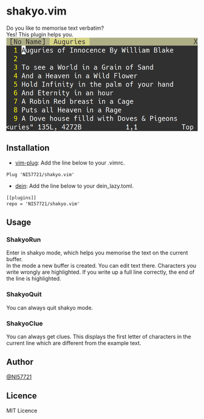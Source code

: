 # shakyo.vim
Do you like to memorise text verbatim?  
Yes! This plugin helps you.
![screenshot](https://raw.githubusercontent.com/NI57721/shakyo.vim/assets/screenshot.gif)

## Installation
- [vim-plug](https://github.com/junegunn/vim-plug): Add the line below to your .vimrc.  
```
Plug 'NI57721/shakyo.vim'
```

- [dein](https://github.com/Shougo/dein.vim): Add the line below to your dein_lazy.toml.  
```
[[plugins]]  
repo = 'NI57721/shakyo.vim'
```

## Usage
### ShakyoRun
Enter in shakyo mode, which helps you memorise the text on the current buffer.  
In the mode a new buffer is created. You can edit text there. Characters you write wrongly are highlighted. If you write up a full line correctly, the end of the line is highlighted.

### ShakyoQuit
You can always quit shakyo mode.

### ShakyoClue
You can always get clues. This displays the first letter of characters in the current line which are different from the example text.

## Author
[@NI57721](https://twitter.com/NI57721)

## Licence
MIT Licence

